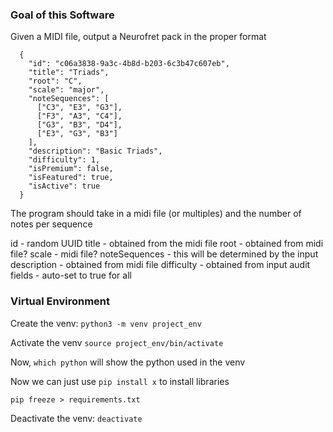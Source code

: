 ### Goal of this Software
Given a MIDI file, output a Neurofret pack in the proper format 
```
  {
    "id": "c06a3838-9a3c-4b8d-b203-6c3b47c607eb",
    "title": "Triads",
    "root": "C",
    "scale": "major",
    "noteSequences": [
      ["C3", "E3", "G3"],
      ["F3", "A3", "C4"],
      ["G3", "B3", "D4"],
      ["E3", "G3", "B3"]
    ],
    "description": "Basic Triads",
    "difficulty": 1,
    "isPremium": false,
    "isFeatured": true,
    "isActive": true
  }
```

The program should take in a midi file (or multiples) and the number of notes per sequence

id - random UUID
title - obtained from the midi file
root - obtained from midi file?
scale - midi file?
noteSequences - this will be determined by the input
description - obtained from midi file
difficulty - obtained from input 
audit fields - auto-set to true for all

### Virtual Environment

Create the venv:
`python3 -m venv project_env`

Activate the venv
`source project_env/bin/activate`

Now, `which python` will show the python used in the venv

Now we can just use `pip install x` to install libraries

`pip freeze > requirements.txt`

Deactivate the venv:
`deactivate`




